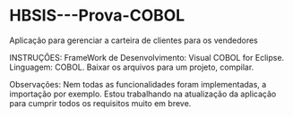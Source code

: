 # HBSIS---Prova-COBOL
Aplicação para gerenciar a carteira de clientes para os vendedores

INSTRUÇÕES:
FrameWork de Desenvolvimento: Visual COBOL for Eclipse.
Linguagem: COBOL.
Baixar os arquivos para um projeto, compilar.

Observações:
Nem todas as funcionalidades foram implementadas, a importação por exemplo. 
Estou trabalhando na atualização da aplicação para cumprir todos os requisitos muito em breve.


